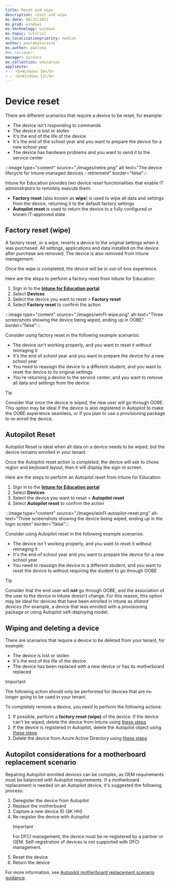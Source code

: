 ```yaml
---
title: Reset and wipe
description: reset and wipe
ms.date: 08/31/2022
ms.prod: windows
ms.technology: windows
ms.topic: tutorial
ms.localizationpriority: medium
author: paolomatarazzo
ms.author: paoloma
#ms.reviewer: 
manager: aaroncz
ms.collection: education
appliesto:
- ✅ <b>Windows 10</b>
- ✅ <b>Windows 11</b>
---
```


# Device reset

There are different scenarios that require a device to be reset, for example:

- The device isn't responding to commands
- The device is lost or stolen
- It's the end of the life of the device
- It's the end of the school year and you want to prepare the device for a new school year
- The device has hardware problems and you want to send it to the service center

:::image type="content" source="./images/retire.png" alt-text="The device lifecycle for Intune-managed devices - retirement" border="false":::

Intune for Education provides two device reset functionalities that enable IT administrators to remotely execute them:

- **Factory reset** (also known as **wipe**) is used to wipe all data and settings from the device, returning it to the default factory settings
- **Autopilot reset** is used to return the device to a fully configured or known IT-approved state

## Factory reset (wipe)

A factory reset, or a wipe, reverts a device to the original settings when it was purchased. All settings, applications and data installed on the device after purchase are removed. The device is also removed from Intune management.

Once the wipe is completed, the device will be in out-of-box experience.

Here are the steps to perform a factory reset from Intune for Education: 

1. Sign in to the <a href="https://intuneeducation.portal.azure.com/" target="_blank"><b>Intune for Education portal</b></a>
1. Select **Devices**
1. Select the device you want to reset > **Factory reset**
1. Select **Factory reset** to confirm the action

:::image type="content" source="./images/win11-wipe.png" alt-text="Three screenshots showing the device being wiped, ending up in OOBE" border="false":::

Consider using factory reset in the following example scenarios:

- The device isn't working properly, and you want to reset it without reimaging it
- It's the end of school year and you want to prepare the device for a new school year
- You need to reassign the device to a different student, and you want to reset the device to its original settings
- You're returning a device to the service center, and you want to remove all data and settings from the device

> [!TIP]
> Consider that once the device is wiped, the new user will go through OOBE. This option may be ideal if the device is also registered in Autopilot to make the OOBE experience seamless, or if you plan to use a provisioning package to re-enroll the device.

## Autopilot Reset

Autopilot Reset is ideal when all data on a device needs to be wiped, but the device remains enrolled in your tenant.

Once the Autopilot reset action is completed, the device will ask to chose region and keyboard layout, then it will display the sign-in screen.

Here are the steps to perform an Autopilot reset from Intune for Education: 

1. Sign in to the <a href="https://intuneeducation.portal.azure.com/" target="_blank"><b>Intune for Education portal</b></a>
1. Select **Devices**
1. Select the device you want to reset > **Autopilot reset**
1. Select **Autopilot reset** to confirm the action

:::image type="content" source="./images/win11-autopilot-reset.png" alt-text="Three screenshots showing the device being wiped, ending up in the login screen" border="false":::

Consider using Autopilot reset in the following example scenarios:

- The device isn't working properly, and you want to reset it without reimaging it
- It's the end of school year and you want to prepare the device for a new school year
- You need to reassign the device to a different student, and you want to reset the device to without requiring the student to go through OOBE

> [!TIP]
> Consider that the end user will **not** go through OOBE, and the association of the user to  the device in Intune doesn't change. For this reason, this option may be ideal for devices that have been enrolled in Intune as *shared devices* (for example, a device that was enrolled with a provisioning package or using Autopilot self-deploying mode).

## Wiping and deleting a device

There are scenarios that require a device to be deleted from your tenant, for example:

- The device is lost or stolen
- It's the end of the life of the device
- The device has been replaced with a new device or has its motherboard replaced

> [!IMPORTANT]
> The following action should only be performed for devices that are no longer going to be used in your tenant.

 To completely remove a device, you need to perform the following actions:

1. If possible, perform a **factory reset (wipe)** of the device. If the device can't be wiped, delete the device from Intune using [these steps][MEM-1]
1. If the device is registered in Autopilot, delete the Autopilot object using [these steps][MEM-2]
1. Delete the device from Azure Active Directory using [these steps][MEM-3]

## Autopilot considerations for a motherboard replacement scenario

Repairing Autopilot-enrolled devices can be complex, as OEM requirements must be balanced with Autopilot requirements. If a motherboard replacement is needed on an Autopilot device, it's suggested the following process:

1. Deregister the device from Autopilot
1. Replace the motherboard
1. Capture a new device ID (4K HH)
1. Re-register the device with Autopilot
    > [!IMPORTANT]
    > For DFCI management, the device must be re-registered by a partner or OEM. Self-registration of devices is not supported with DFCI management.
1. Reset the device
1. Return the device

For more information, see [Autopilot motherboard replacement scenario guidance][MEM-4].

<!-- Reference links in article -->
[MEM-1]: mem/intune/remote-actions/devices-wipe#delete-devices-from-the-intune-portal
[MEM-2]: mem/intune/remote-actions/devices-wipe#delete-devices-from-the-intune-portal
[MEM-3]: /mem/intune/remote-actions/devices-wipe#delete-devices-from-the-azure-active-directory-portal
[MEM-4]: /mem/autopilot/autopilot-mbr
